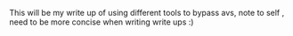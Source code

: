 This will be my write up of using different tools to bypass avs,
note to self , need to be more concise when writing write ups :)
